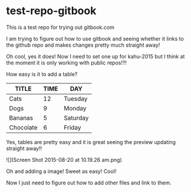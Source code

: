 # test-repo-gitbook
This is a test repo for trying out gitbook.com

I am trying to figure out how to use gitbook and seeing whether it links to the github repo and makes changes pretty much straight away!

Oh cool, yes it does! Now I need to set one up for kahu-2015 but I think at the moment it is only working with public repos!?!

How easy is it to add a table?

| TITLE | TIME | DAY |
| -- | -- | -- |
| Cats  | 12 | Tuesday |
| Dogs  | 9 | Monday |
| Bananas  | 5 | Saturday |
| Chocolate  | 6 | Friday |

Yes, tables are pretty easy and it is great seeing the preview updating straight away!!

![](Screen Shot 2015-08-20 at 10.19.26 am.png)

Oh and adding a image! Sweet as easy! Cool!

Now I just need to figure out how to add other files and link to them.




